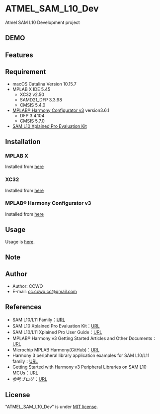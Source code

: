 # ATMEL_SAM_L10_Dev

Atmel SAM L10 Development project

## DEMO

## Features

## Requirement

- macOS Catalina Version 10.15.7
- MPLAB X IDE 5.45
  - XC32 v2.50
  - SAMD21_DFP 3.3.98
  - CMSIS 5.4.0
- [MPLAB® Harmony Configurator v3](https://www.microchip.com/mplab/mplab-harmony) version3.6.1
  - DFP 3.4.104
  - CMSIS 5.7.0
- [SAM L10 Xplained Pro Evaluation Kit](https://www.microchip.com/DevelopmentTools/ProductDetails/dm320204)

## Installation

### MPLAB X

Installed from [here](https://www.microchip.com/mplab/mplab-x-ide)

### XC32

Installed from [here](https://www.microchip.com/en-us/development-tools-tools-and-software/mplab-xc-compilers)

### MPLAB® Harmony Configurator v3

Installed from [here](https://microchipdeveloper.com/harmony3:mhc-overview)

## Usage

Usage is [here](USAGE.md).

## Note

## Author

- Author: CCWO
- E-mail: cc.ccwo.cc@gmail.com

## References

- SAM L10/L11 Family：[URL](https://ww1.microchip.com/downloads/en/DeviceDoc/SAM-L10L11-Family-DataSheet-DS60001513F.pdf)
- SAM L10 Xplained Pro Evaluation Kit：[URL](https://www.microchip.com/DevelopmentTools/ProductDetails/dm320204)
- SAM L10/L11 Xplained Pro User Guide：[URL](http://ww1.microchip.com/downloads/en/DeviceDoc/70005359B.pdf)
- MPLAB® Harmony v3 Getting Started Articles and Other Documents：[URL](https://www.microchip.com/mplab/mplab-harmony/mplab-harmony-articles-and-documentation)
- Microchip MPLAB Harmony(GitHub)：[URL](https://github.com/Microchip-MPLAB-Harmony)
- Harmony 3 peripheral library application examples for SAM L10/L11 family：[URL](https://github.com/Microchip-MPLAB-Harmony/csp_apps_sam_l10_l11)
- Getting Started with Harmony v3 Peripheral Libraries on SAM L10 MCUs：[URL](https://microchipdeveloper.com/harmony3:saml10-getting-started-training-module)
- 参考ブログ：[URL](http://blog.livedoor.jp/mplab/archives/cat_1271531.html)

## License

"ATMEL_SAM_L10_Dev" is under [MIT license](https://en.wikipedia.org/wiki/MIT_License).
